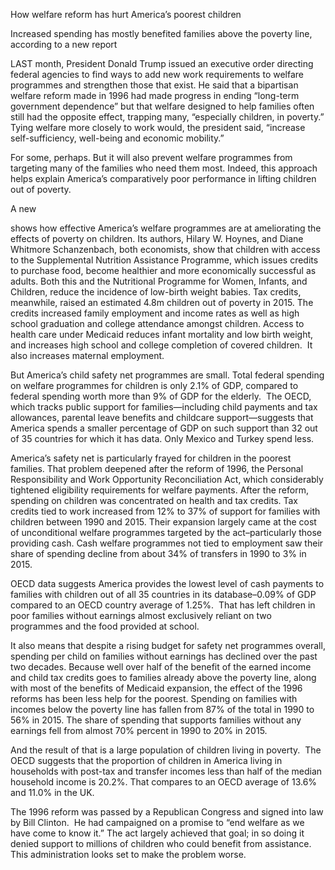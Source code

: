 How welfare reform has hurt America’s poorest children

Increased spending has mostly benefited families above the poverty line, according to a new report

LAST month, President Donald Trump issued an executive order directing federal agencies to find ways to add new work requirements to welfare programmes and strengthen those that exist. He said that a bipartisan welfare reform made in 1996 had made progress in ending “long-term government dependence” but that welfare designed to help families often still had the opposite effect, trapping many, “especially children, in poverty.” Tying welfare more closely to work would, the president said, “increase self-sufficiency, well-being and economic mobility.”

For some, perhaps. But it will also prevent welfare programmes from targeting many of the families who need them most. Indeed, this approach helps explain America’s comparatively poor performance in lifting children out of poverty.

A new 

 shows how effective America’s welfare programmes are at ameliorating the effects of poverty on children. Its authors, Hilary W. Hoynes, and Diane Whitmore Schanzenbach, both economists, show that children with access to the Supplemental Nutrition Assistance Programme, which issues credits to purchase food, become healthier and more economically successful as adults. Both this and the Nutritional Programme for Women, Infants, and Children, reduce the incidence of low-birth weight babies. Tax credits, meanwhile, raised an estimated 4.8m children out of poverty in 2015. The credits increased family employment and income rates as well as high school graduation and college attendance amongst children. Access to health care under Medicaid reduces infant mortality and low birth weight, and increases high school and college completion of covered children.  It also increases maternal employment.

But America’s child safety net programmes are small. Total federal spending on welfare programmes for children is only 2.1% of GDP, compared to federal spending worth more than 9% of GDP for the elderly.  The OECD, which tracks public support for families—including child payments and tax allowances, parental leave benefits and childcare support—suggests that America spends a smaller percentage of GDP on such support than 32 out of 35 countries for which it has data. Only Mexico and Turkey spend less.

America’s safety net is particularly frayed for children in the poorest families. That problem deepened after the reform of 1996, the Personal Responsibility and Work Opportunity Reconciliation Act, which considerably tightened eligibility requirements for welfare payments. After the reform, spending on children was concentrated on health and tax credits. Tax credits tied to work increased from 12% to 37% of support for families with children between 1990 and 2015. Their expansion largely came at the cost of unconditional welfare programmes targeted by the act–particularly those providing cash. Cash welfare programmes not tied to employment saw their share of spending decline from about 34% of transfers in 1990 to 3% in 2015. 

OECD data suggests America provides the lowest level of cash payments to families with children out of all 35 countries in its database–0.09% of GDP compared to an OECD country average of 1.25%.  That has left children in poor families without earnings almost exclusively reliant on two programmes and the food provided at school. 

It also means that despite a rising budget for safety net programmes overall, spending per child on families without earnings has declined over the past two decades. Because well over half of the benefit of the earned income and child tax credits goes to families already above the poverty line, along with most of the benefits of Medicaid expansion, the effect of the 1996 reforms has been less help for the poorest. Spending on families with incomes below the poverty line has fallen from 87% of the total in 1990 to 56% in 2015. The share of spending that supports families without any earnings fell from almost 70% percent in 1990 to 20% in 2015. 

And the result of that is a large population of children living in poverty.  The OECD suggests that the proportion of children in America living in households with post-tax and transfer incomes less than half of the median household income is 20.2%. That compares to an OECD average of 13.6% and 11.0% in the UK.

The 1996 reform was passed by a Republican Congress and signed into law by Bill Clinton.  He had campaigned on a promise to “end welfare as we have come to know it.” The act largely achieved that goal; in so doing it denied support to millions of children who could benefit from assistance. This administration looks set to make the problem worse.
